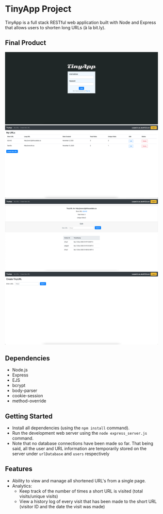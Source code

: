 # TinyApp Project

TinyApp is a full stack RESTful web application built with Node and Express that allows users to shorten long URLs (à la bit.ly).

## Final Product

!["Homepage"](https://github.com/raficelkouche/tinyapp/blob/master/docs/home.png)
!["Display all the shortened URLs for a user"](https://github.com/raficelkouche/tinyapp/blob/master/docs/urls.png)
!["Display a single URL"](https://github.com/raficelkouche/tinyapp/blob/master/docs/specific_url.png)
!["Create a new shortened URL"](https://github.com/raficelkouche/tinyapp/blob/master/docs/create%20URL.png)


## Dependencies

- Node.js
- Express
- EJS
- bcrypt
- body-parser
- cookie-session
- method-override

## Getting Started

- Install all dependencies (using the `npm install` command).
- Run the development web server using the `node express_server.js` command.
- Note that no database connections have been made so far. That being said, all the user and URL information are temporarily stored on the server under `urlDatabase` and `users` respectively

## Features

- Ability to view and manage all shortened URL's from a single page.
- Analytics:
  - Keep track of the number of times a short URL is visited (total visits/unique visits)
  - View a history log of every visit that has been made to the short URL (visitor ID and the date the visit was made)